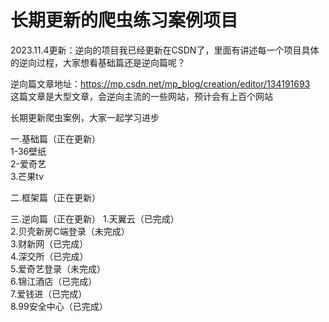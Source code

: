 # 长期更新的爬虫练习案例项目
2023.11.4更新：逆向的项目我已经更新在CSDN了，里面有讲述每一个项目具体的逆向过程，大家想看基础篇还是逆向篇呢？  

逆向篇文章地址：https://mp.csdn.net/mp_blog/creation/editor/134191693  
这篇文章是大型文章，会逆向主流的一些网站，预计会有上百个网站  

长期更新爬虫案例，大家一起学习进步  

一.基础篇（正在更新）  
1-36壁纸  
2-爱奇艺  
3.芒果tv  


二.框架篇（正在更新）  



三.逆向篇（正在更新）
1.天翼云（已完成）  
2.贝壳新房C端登录（未完成）  
3.财新网（已完成）  
4.深交所（已完成）  
5.爱奇艺登录（未完成）  
6.锦江酒店（已完成）  
7.爱钱进（已完成）  
8.99安全中心（已完成）  
